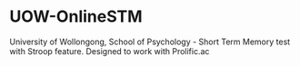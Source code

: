 # UOW-OnlineSTM
University of Wollongong, School of Psychology - Short Term Memory test with Stroop feature. Designed to work with Prolific.ac
